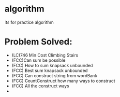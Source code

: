 # algorithm
Its for practice algorithm

# Problem Solved:
- (LC)746 Min Cost Climbing Stairs
- (FCC)Can sum be possible
- (FCC) How to sum knapsack unbounded
- (FCC) Best sum knapsack unbounded
- (FCC) Can construct string from wordBank
- (FCC) CountConstruct how many ways to construct
- (FCC) All the construct ways 
- 

